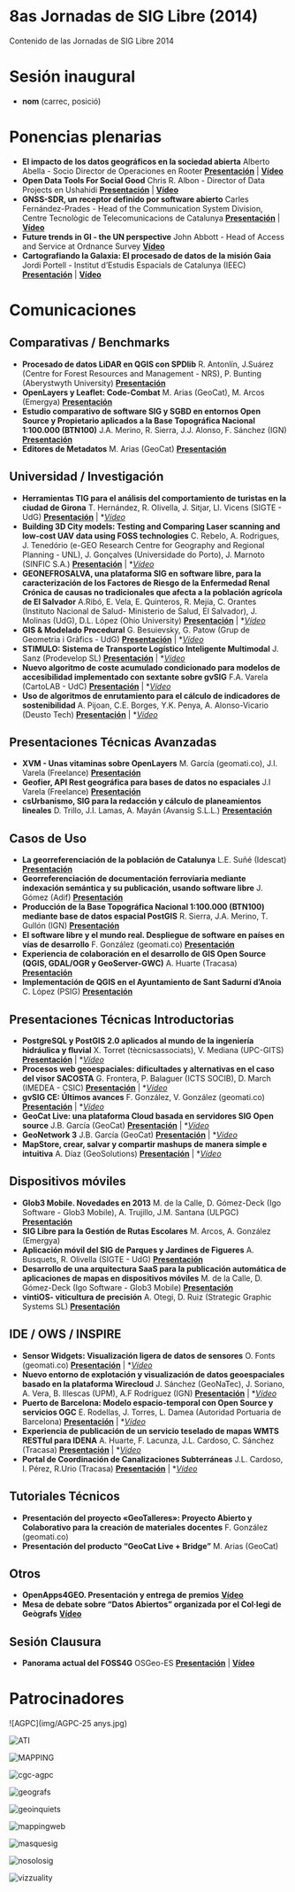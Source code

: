 # 8as Jornadas de SIG Libre (2014)

Contenido de las Jornadas de SIG Libre 2014

Sesión inaugural
==================

* **nom** (carrec, posició)

Ponencias plenarias
====================

* **El impacto de los datos geográficos en la sociedad abierta** Alberto Abella - Socio Director de Operaciones en Rooter **[Presentación](https://dugi-doc.udg.edu/handle/10256/9031)** | **[Vídeo](http://diobma.udg.edu/handle/10256.1/3354)**
* **Open Data Tools For Social Good** Chris R. Albon - Director of Data Projects en Ushahidi **[Presentación](https://dugi-doc.udg.edu/handle/10256/9032)** | **[Vídeo](http://diobma.udg.edu/handle/10256.1/3355)**
* **GNSS-SDR, un receptor definido por software abierto** Carles Fernández-Prades - Head of the Communication System Division, Centre Tecnològic de Telecomunicacions de Catalunya **[Presentación](https://dugi-doc.udg.edu/handle/10256/9033)** | **[Vídeo](http://diobma.udg.edu/handle/10256.1/3356)** 
* **Future trends in GI - the UN perspective** John Abbott - Head of Access and Service at Ordnance Survey **[Vídeo](http://diobma.udg.edu/handle/10256.1/3357)**
* **Cartografiando la Galaxia: El procesado de datos de la misión Gaia** Jordi Portell - Institut d’Estudis Espacials de Catalunya (IEEC) **[Presentación](https://dugi-doc.udg.edu/handle/10256/9034)** | **[Vídeo](http://diobma.udg.edu/handle/10256.1/3358)**


Comunicaciones
=================

Comparativas / Benchmarks
---------------------------

* **Procesado de datos LiDAR en QGIS con SPDlib** R. Antonlín, J.Suárez (Centre for Forest Resources and Management - NRS),
P. Bunting (Aberystwyth University) **[Presentación](https://dugi-doc.udg.edu/handle/10256/9073)** 
* **OpenLayers y Leaflet: Code-Combat** M. Arias (GeoCat), M. Arcos (Emergya) **[Presentación](https://dugi-doc.udg.edu/handle/10256/9072)** 
* **Estudio comparativo de software SIG y SGBD en entornos Open Source y Propietario aplicados a la Base Topográfica Nacional 1:100.000 (BTN100)** J.A. Merino, R. Sierra, J.J. Alonso, F. Sánchez (IGN) **[Presentación](https://dugi-doc.udg.edu/handle/10256/9074)** 
* **Editores de Metadatos** M. Arias (GeoCat) **[Presentación](https://dugi-doc.udg.edu/handle/10256/9071)** 

Universidad / Investigación
---------------------------

* **Herramientas TIG para el análisis del comportamiento de turistas en la ciudad de Girona** T. Hernández, R. Olivella, J. Sitjar, Ll. Vicens (SIGTE - UdG) **[Presentación](https://dugi-doc.udg.edu/handle/10256/9035)** | **[Vídeo](http://diobma.udg.edu/handle/10256.1/3359)*
* **Building 3D City models: Testing and Comparing Laser scanning and low-cost UAV data using FOSS technologies** C. Rebelo, A. Rodrigues, J. Tenedório (e-GEO Research Centre for Geography and Regional Planning - UNL), J. Gonçalves (Universidade do Porto), J. Marnoto (SINFIC S.A.) **[Presentación](https://dugi-doc.udg.edu/handle/10256/9036)** | **[Vídeo](http://diobma.udg.edu/handle/10256.1/3360)*
* **GEONEFROSALVA, una plataforma SIG en software libre, para la caracterización de los Factores de Riesgo de la Enfermedad Renal Crónica de causas no tradicionales que afecta a la población agrícola de El Salvador** A.Ribó, E. Vela, E. Quinteros, R. Mejía, C. Orantes (Instituto Nacional de Salud- Ministerio de Salud, El Salvador), J. Molinas (UdG), D.L. López (Ohio University) **[Presentación](https://dugi-doc.udg.edu/handle/10256/9037)** | **[Vídeo](http://diobma.udg.edu/handle/10256.1/3361)*
* **GIS & Modelado Procedural** G. Besuievsky, G. Patow (Grup de Geometria i Gràfics - UdG) **[Presentación](https://dugi-doc.udg.edu/handle/10256/9038)** | **[Vídeo](http://diobma.udg.edu/handle/10256.1/3362)*
* **STIMULO: Sistema de Transporte Logístico Inteligente Multimodal** J. Sanz (Prodevelop SL) **[Presentación](https://dugi-doc.udg.edu/handle/10256/9039)** | **[Vídeo](http://diobma.udg.edu/handle/10256.1/3363)*
* **Nuevo algoritmo de coste acumulado condicionado para modelos de accesibilidad implementado con sextante sobre gvSIG** F.A. Varela (CartoLAB - UdC) **[Presentación](https://dugi-doc.udg.edu/handle/10256/9040)** | **[Vídeo](http://diobma.udg.edu/handle/10256.1/3364)*
* **Uso de algoritmos de enrutamiento para el cálculo de indicadores de sostenibilidad** A. Pijoan, C.E. Borges, Y.K. Penya, A. Alonso-Vicario (Deusto Tech) **[Presentación](https://dugi-doc.udg.edu/handle/10256/9041)** | **[Vídeo](http://diobma.udg.edu/handle/10256.1/3365)*

Presentaciones Técnicas Avanzadas
---------------------------

* **XVM - Unas vitaminas sobre OpenLayers** M. García (geomati.co), J.I. Varela (Freelance) **[Presentación](https://dugi-doc.udg.edu/handle/10256/9060)** 
* **Geofier, API Rest geográfica para bases de datos no espaciales** J.I Varela (Freelance) **[Presentación](https://dugi-doc.udg.edu/handle/10256/9075)**
* **csUrbanismo, SIG para la redacción y cálculo de planeamientos lineales** D. Trillo, J.I. Lamas, A. Mayán (Avansig S.L.L.) **[Presentación](https://dugi-doc.udg.edu/handle/10256/9076)** 

Casos de Uso
---------------------------

* **La georreferenciación de la población de Catalunya** L.E. Suñé (Idescat) **[Presentación](https://dugi-doc.udg.edu/handle/10256/9070)** 
* **Georreferenciación de documentación ferroviaria mediante indexación semántica y su publicación, usando software libre** J. Gómez (Adif) **[Presentación](https://dugi-doc.udg.edu/handle/10256/9069)** 
* **Producción de la Base Topográfica Nacional 1:100.000 (BTN100) mediante base de datos espacial PostGIS** R. Sierra, J.A. Merino, T. Gullón (IGN) **[Presentación](https://dugi-doc.udg.edu/handle/10256/9068)** 
* **El software libre y el mundo real. Despliegue de software en países en vías de desarrollo** F. González (geomati.co) **[Presentación](https://dugi-doc.udg.edu/handle/10256/9067)** 
* **Experiencia de colaboración en el desarrollo de GIS Open Source (QGIS, GDAL/OGR y GeoServer-GWC)** A. Huarte (Tracasa) **[Presentación](https://dugi-doc.udg.edu/handle/10256/9066)**
* **Implementación de QGIS en el Ayuntamiento de Sant Sadurní d’Anoia** C. López (PSIG) **[Presentación](https://dugi-doc.udg.edu/handle/10256/9065)** 

Presentaciones Técnicas Introductorias
---------------------------

* **PostgreSQL y PostGIS 2.0 aplicados al mundo de la ingeniería hidráulica y fluvial** X. Torret (tècnicsassociats), V. Mediana (UPC-GITS) **[Presentación](https://dugi-doc.udg.edu/handle/10256/9046)** | **[Vídeo](http://diobma.udg.edu/handle/10256.1/3368)*
* **Procesos web geoespaciales: dificultades y alternativas en el caso del visor SACOSTA** G. Frontera, P. Balaguer (ICTS SOCIB), D. March (IMEDEA - CSIC) **[Presentación](https://dugi-doc.udg.edu/handle/10256/9047)** | **[Vídeo](http://diobma.udg.edu/handle/10256.1/3369)*
* **gvSIG CE: Últimos avances** F. González, V. González (geomati.co) **[Presentación](https://dugi-doc.udg.edu/handle/10256/9057)** | **[Vídeo](http://diobma.udg.edu/handle/10256.1/3370)*
* **GeoCat Live: una plataforma Cloud basada en servidores SIG Open source** J.B. García (GeoCat) **[Presentación](https://dugi-doc.udg.edu/handle/10256/9048)** | **[Vídeo](http://diobma.udg.edu/handle/10256.1/3371)*
* **GeoNetwork 3** J.B. García (GeoCat) **[Presentación](https://dugi-doc.udg.edu/handle/10256/9049)** | **[Vídeo](http://diobma.udg.edu/handle/10256.1/3372)*
* **MapStore, crear, salvar y compartir mashups de manera simple e intuitiva** A. Díaz (GeoSolutions) **[Presentación](https://dugi-doc.udg.edu/handle/10256/9050)** | **[Vídeo](http://diobma.udg.edu/handle/10256.1/3373)*

Dispositivos móviles
---------------------------

* **Glob3 Mobile. Novedades en 2013** M. de la Calle, D. Gómez-Deck (Igo Software - Glob3 Mobile), A. Trujillo, J.M. Santana (ULPGC) **[Presentación](https://dugi-doc.udg.edu/handle/10256/9064)** 
* **SIG Libre para la Gestión de Rutas Escolares** M. Arcos, A. González (Emergya) 
* **Aplicación móvil del SIG de Parques y Jardines de Figueres** A. Busquets, R. Olivella (SIGTE - UdG) **[Presentación](https://dugi-doc.udg.edu/handle/10256/9063)** 
* **Desarrollo de una arquitectura SaaS para la publicación automática de aplicaciones de mapas en dispositivos móviles**
M. de la Calle, D. Gómez-Deck (Igo Software - Glob3 Mobile) **[Presentación](https://dugi-doc.udg.edu/handle/10256/9061)** 
* **vintiOS- viticultura de precisión** A. Otegi, D. Ruiz (Strategic Graphic Systems SL) **[Presentación](https://dugi-doc.udg.edu/handle/10256/9062)** 

IDE / OWS / INSPIRE
---------------------------

* **Sensor Widgets: Visualización ligera de datos de sensores** O. Fonts (geomati.co) **[Presentación](https://dugi-doc.udg.edu/handle/10256/9051)** | **[Vídeo](http://diobma.udg.edu/handle/10256.1/3374)*
* **Nuevo entorno de explotación y visualización de datos geoespaciales basado en la plataforma Wirecloud** J. Sánchez (GeoNaTec), J. Soriano, A. Vera, B. Illescas (UPM), A.F Rodríguez (IGN) **[Presentación](https://dugi-doc.udg.edu/handle/10256/9052)** | **[Vídeo](http://diobma.udg.edu/handle/10256.1/3375)*
* **Puerto de Barcelona: Modelo espacio-temporal con Open Source y servicios OGC** E. Rodellas, J. Torres, L. Damea (Autoridad Portuaria de Barcelona) **[Presentación](https://dugi-doc.udg.edu/handle/10256/9053)** | **[Vídeo](http://diobma.udg.edu/handle/10256.1/3376)*
* **Experiencia de publicación de un servicio teselado de mapas WMTS RESTful para IDENA** A. Huarte, F. Lacunza, J.L. Cardoso, C. Sánchez (Tracasa) **[Presentación](https://dugi-doc.udg.edu/handle/10256/9054)** | **[Vídeo](http://diobma.udg.edu/handle/10256.1/3377)*
* **Portal de Coordinación de Canalizaciones Subterráneas** J.L. Cardoso, I. Pérez, R.Urio (Tracasa) **[Presentación](https://dugi-doc.udg.edu/handle/10256/9056)** | **[Vídeo](http://diobma.udg.edu/handle/10256.1/3378)*

Tutoriales Técnicos
---------------------------

* **Presentación del proyecto «GeoTalleres»: Proyecto Abierto y Colaborativo para la creación de materiales docentes** F. González (geomati.co) 
* **Presentación del producto “GeoCat Live + Bridge”** M. Arias (GeoCat)

Otros
---------------------------

* **OpenApps4GEO. Presentación y entrega de premios** **[Vídeo](http://diobma.udg.edu/handle/10256.1/3366)** 
* **Mesa de debate sobre “Datos Abiertos” organizada por el Col·legi de Geògrafs**  **[Vídeo](http://diobma.udg.edu/handle/10256.1/3367)**

Sesión Clausura
---------------------------

* **Panorama actual del FOSS4G** OSGeo-ES  **[Presentación](https://dugi-doc.udg.edu/handle/10256/9055)** | **[Vídeo](http://diobma.udg.edu/handle/10256.1/3379)**



Patrocinadores
==============

![AGPC](img/AGPC-25 anys.jpg)

![ATI](img/ATI.jpg)

![MAPPING](img/MAPPING.jpg)

![cgc-agpc](img/cgc-agpc.jpg)

![geografs](img/geografs.png)

![geoinquiets](img/geoinquiets.jpg)

![mappingweb](img/maping/web.jpg)

![masquesig](img/masquesig.jpg)

![nosolosig](img/nosolosig/web.png)

![vizzuality](img/vizzuality.jpg)



